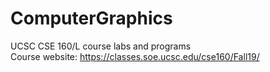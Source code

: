 # ComputerGraphics
UCSC CSE 160/L course labs and programs<br>
Course website: https://classes.soe.ucsc.edu/cse160/Fall19/<br>
